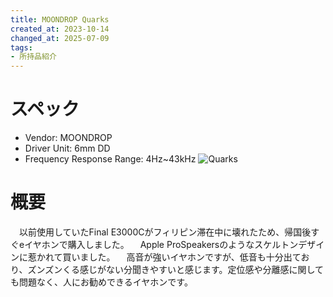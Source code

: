 ```yaml
---
title: MOONDROP Quarks
created_at: 2023-10-14
changed_at: 2025-07-09
tags:
- 所持品紹介
---
```


# スペック
- Vendor: MOONDROP
- Driver Unit: 6mm DD
- Frequency Response Range: 4Hz~43kHz
![Quarks](https://i.imgur.com/1LYlYrZ.jpg)

# 概要
　以前使用していたFinal E3000Cがフィリピン滞在中に壊れたため、帰国後すぐeイヤホンで購入しました。
　Apple ProSpeakersのようなスケルトンデザインに惹かれて買いました。
　高音が強いイヤホンですが、低音も十分出ており、ズンズンくる感じがない分聞きやすいと感じます。定位感や分離感に関しても問題なく、人にお勧めできるイヤホンです。